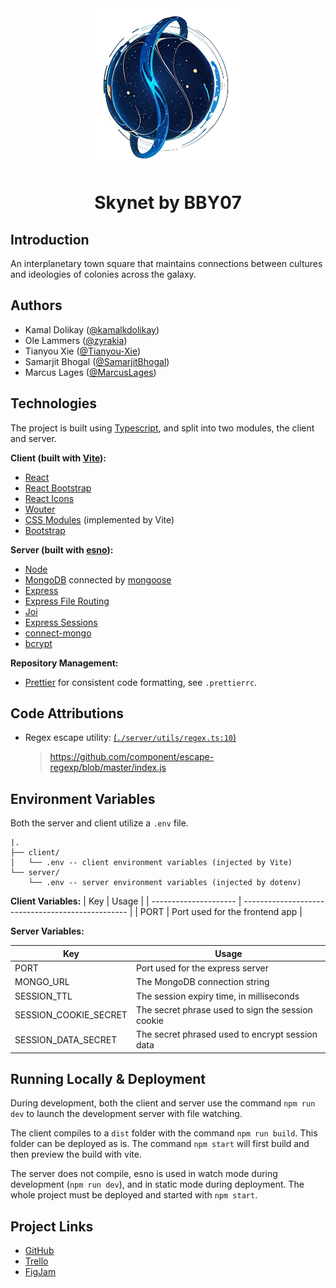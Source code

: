 <div align="center">
    <img width="50%" src="Skynet Logo.png" />
    <h1>Skynet by BBY07</h1>
</div>

## Introduction

An interplanetary town square that maintains connections between cultures and ideologies of colonies across the galaxy.

## Authors

-   Kamal Dolikay ([@kamalkdolikay](https://github.com/kamalkdolikay))
-   Ole Lammers ([@zyrakia](https://www.github.com/Zyrakia))
-   Tianyou Xie ([@Tianyou-Xie](https://github.com/Tianyou-Xie))
-   Samarjit Bhogal ([@SamarjitBhogal](https://github.com/SamarjitBhogal))
-   Marcus Lages ([@MarcusLages](https://github.com/MarcusLages))

## Technologies

The project is built using [Typescript](https://www.typescriptlang.org/), and split into two modules, the client and server.

**Client (built with [Vite](https://vitejs.dev/)):**

-   [React](https://react.dev/)
-   [React Bootstrap](https://react-bootstrap.netlify.app/)
-   [React Icons](https://react-icons.github.io/react-icons/)
-   [Wouter](https://www.npmjs.com/package/wouter)
-   [CSS Modules](https://github.com/css-modules/css-modules) (implemented by Vite)
-   [Bootstrap](https://getbootstrap.com/)

**Server (built with [esno](https://www.npmjs.com/package/esno)):**

-   [Node](https://nodejs.org/en)
-   [MongoDB](https://www.mongodb.com/products/platform/atlas-database) connected by [mongoose](https://mongoosejs.com/)
-   [Express](https://expressjs.com/)
-   [Express File Routing](https://www.npmjs.com/package/express-file-routing)
-   [Joi](https://joi.dev/)
-   [Express Sessions](https://github.com/expressjs/session)
-   [connect-mongo](https://www.npmjs.com/package/connect-mongo)
-   [bcrypt](https://github.com/kelektiv/node.bcrypt.js)

**Repository Management:**

-   [Prettier](https://prettier.io/) for consistent code formatting, see `.prettierrc`.

## Code Attributions

-   Regex escape utility: [(`./server/utils/regex.ts:10`)](https://github.com/Tianyou-Xie/2800_202410_BBY07/blob/dev/server/src/utils/regex.ts#L10)
    > https://github.com/component/escape-regexp/blob/master/index.js

## Environment Variables

Both the server and client utilize a `.env` file.

```
|.
├── client/
│   └── .env -- client environment variables (injected by Vite)
└── server/
    └── .env -- server environment variables (injected by dotenv)
```

**Client Variables:**
| Key                   | Usage                                             |
| --------------------- | ------------------------------------------------- |
| PORT                  | Port used for the frontend app                  |                 

**Server Variables:**

| Key                   | Usage                                             |
| --------------------- | ------------------------------------------------- |
| PORT                  | Port used for the express server                  |
| MONGO_URL             | The MongoDB connection string                     |
| SESSION_TTL           | The session expiry time, in milliseconds          |
| SESSION_COOKIE_SECRET | The secret phrase used to sign the session cookie |
| SESSION_DATA_SECRET   | The secret phrased used to encrypt session data   |

## Running Locally & Deployment

During development, both the client and server use the command `npm run dev` to launch the development server with file watching.

The client compiles to a `dist` folder with the command `npm run build`. This folder can be deployed as is. The command `npm start` will first build and then preview the build with vite.

The server does not compile, esno is used in watch mode during development (`npm run dev`), and in static mode during deployment. The whole project must be deployed and started with `npm start`.

## Project Links

-   [GitHub](https://github.com/1800-BBY8/1800_202410_BBY8)
-   [Trello](https://trello.com/b/ENhDCODq/2800202410bby07)
-   [FigJam](https://www.figma.com/file/lM0sT0hbMY3v0cW2zLn5hC/2800-202410-BBY07?type=whiteboard&node-id=0-1&t=fR12pb3gUrK1EDNj-0)

